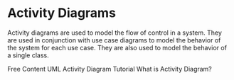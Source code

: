 # Activity Diagrams

Activity diagrams are used to model the flow of control in a system. They are used in conjunction with use case diagrams to model the behavior of the system for each use case. They are also used to model the behavior of a single class.

<ResourceGroupTitle>Free Content</ResourceGroupTitle>
<BadgeLink colorScheme='yellow' badgeText='Read' href='https://www.lucidchart.com/pages/uml-activity-diagram'>UML Activity Diagram Tutorial</BadgeLink>
<BadgeLink colorScheme='yellow' badgeText='Read' href='https://www.visual-paradigm.com/guide/uml-unified-modeling-language/what-is-activity-diagram/'>What is Activity Diagram?</BadgeLink>
